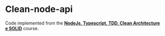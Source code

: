 # Clean-node-api

Code implemented from the [**NodeJs, Typescript, TDD, Clean Architecture e SOLID**](https://www.udemy.com/course/tdd-com-mango/) course.
